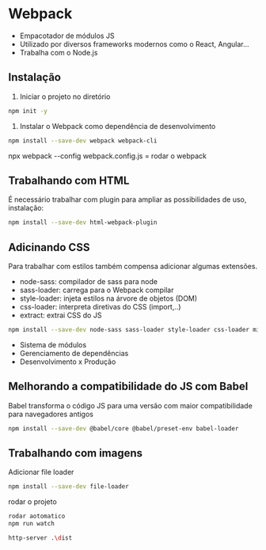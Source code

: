 # Webpack

- Empacotador de módulos JS
- Utilizado por diversos frameworks modernos como o React, Angular...
- Trabalha com o Node.js

## Instalação

1. Iniciar o projeto no diretório

```bash
npm init -y
```

1. Instalar o Webpack como dependência de desenvolvimento

```bash
npm install --save-dev webpack webpack-cli
```

npx webpack --config webpack.config.js = rodar o webpack

## Trabalhando com HTML

É necessário trabalhar com plugin para ampliar as possibilidades de uso, instalação:

```bash
npm install --save-dev html-webpack-plugin
```

## Adicinando CSS

Para trabalhar com estilos também compensa adicionar algumas extensões.

- node-sass: compilador de sass para node
- sass-loader: carrega para o Webpack compilar
- style-loader: injeta estilos na árvore de objetos (DOM)
- css-loader: interpreta diretivas do CSS (import,..)
- extract: extrai CSS do JS

```bash
npm install --save-dev node-sass sass-loader style-loader css-loader mini-css-extract-plugin
```

- Sistema de módulos
- Gerenciamento de dependências
- Desenvolvimento x Produção

## Melhorando a compatibilidade do JS com Babel

Babel transforma o código JS para uma versão com maior compatibilidade para navegadores antigos

```bash
npm install --save-dev @babel/core @babel/preset-env babel-loader
```

## Trabalhando com imagens

Adicionar file loader

```bash
npm install --save-dev file-loader
```

rodar o projeto

```bash
rodar aotomatico
npm run watch

http-server .\dist
```
